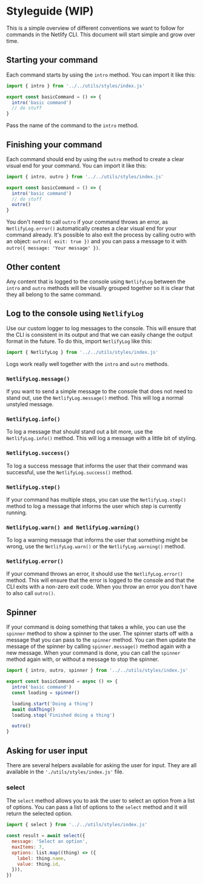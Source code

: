 # Styleguide (WIP)

This is a simple overview of different conventions we want to follow for commands in the Netlify CLI. This document will
start simple and grow over time.

## Starting your command

Each command starts by using the `intro` method. You can import it like this:

```js
import { intro } from '../../utils/styles/index.js'

export const basicCommand = () => {
  intro('basic command')
  // do stuff
}
```

Pass the name of the command to the `intro` method.

## Finishing your command

Each command should end by using the `outro` method to create a clear visual end for your command. You can import it
like this:

```js
import { intro, outro } from '../../utils/styles/index.js'

export const basicCommand = () => {
  intro('basic command')
  // do stuff
  outro()
}
```

You don't need to call `outro` if your command throws an error, as `NetlifyLog.error()` automatically creates a clear
visual end for your command already. It's possible to also exit the process by calling outro with an object:
`outro({ exit: true })` and you can pass a message to it with `outro({ message: 'Your message' })`.

## Other content

Any content that is logged to the console using `NetlifyLog` between the `intro` and `outro` methods will be visually
grouped together so it is clear that they all belong to the same command.

## Log to the console using `NetlifyLog`

Use our custom logger to log messages to the console. This will ensure that the CLI is consistent in its output and that
we can easily change the output format in the future. To do this, import `NetlifyLog` like this:

```js
import { NetlifyLog } from '../../utils/styles/index.js'
```

Logs work really well together with the `intro` and `outro` methods.

### `NetlifyLog.message()`

If you want to send a simple message to the console that does not need to stand out, use the `NetlifyLog.message()`
method. This will log a normal unstyled message.

### `NetlifyLog.info()`

To log a message that should stand out a bit more, use the `NetlifyLog.info()` method. This will log a message with a
little bit of styling.

### `NetlifyLog.success()`

To log a success message that informs the user that their command was successful, use the `NetlifyLog.success()` method.

### `NetlifyLog.step()`

If your command has multiple steps, you can use the `NetlifyLog.step()` method to log a message that informs the user
which step is currently running.

### `NetlifyLog.warn() and NetlifyLog.warning()`

To log a warning message that informs the user that something might be wrong, use the `NetlifyLog.warn()` or the
`NetlifyLog.warning()` method.

### `NetlifyLog.error()`

If your command throws an error, it should use the `NetlifyLog.error()` method. This will ensure that the error is
logged to the console and that the CLI exits with a non-zero exit code. When you throw an error you don't have to also
call `outro()`.

## Spinner

If your command is doing something that takes a while, you can use the `spinner` method to show a spinner to the user.
The spinner starts off with a message that you can pass to the `spinner` method. You can then update the message of the
spinner by calling `spinner.message()` method again with a new message. When your command is done, you can call the
`spinner` method again with, or without a message to stop the spinner.

```js
import { intro, outro, spinner } from '../../utils/styles/index.js'

export const basicCommand = async () => {
  intro('basic command')
  const loading = spinner()

  loading.start('Doing a thing')
  await doAThing()
  loading.stop('Finished doing a thing')

  outro()
}
```

## Asking for user input

There are several helpers available for asking the user for input. They are all available in the
`'./utils/styles/index.js'` file.

### select

The `select` method allows you to ask the user to select an option from a list of options. You can pass a list of
options to the `select` method and it will return the selected option.

```js
import { select } from '../../utils/styles/index.js'

const result = await select({
  message: 'Select an option',
  maxItems: 7,
  options: list.map((thing) => ({
    label: thing.name,
    value: thing.id,
  })),
})
```
